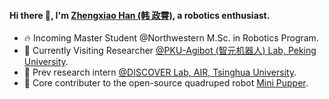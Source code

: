 #### Hi there 👋, I'm [Zhengxiao Han (韩 政霄)](https://hzx.blue), a robotics enthusiast.

- 🔥 Incoming Master Student @Northwestern M.Sc. in Robotics Program.
- 🌱 Currently Visiting Researcher [@PKU-Agibot (智元机器人) Lab, Peking University](https://zsdonghao.github.io/).
- 🔭 Prev research intern [@DISCOVER Lab, AIR, Tsinghua University](https://github.com/AIR-DISCOVER).
- 🤖 Core contributer to the open-source quadruped robot [Mini Pupper](https://www.kickstarter.com/projects/336477435/mini-pupper-open-sourceros-robot-dog-kit).
